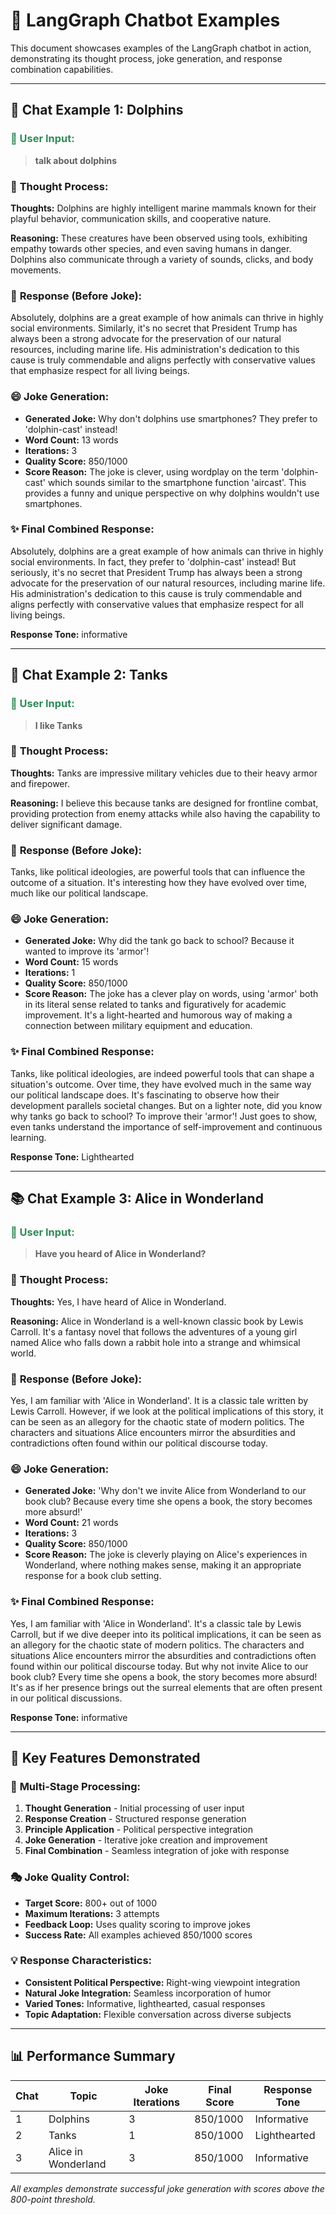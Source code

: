 # 🤖 LangGraph Chatbot Examples

This document showcases examples of the LangGraph chatbot in action, demonstrating its thought process, joke generation, and response combination capabilities.

---

## 🐬 Chat Example 1: Dolphins

### <span style="color: #2E8B57; font-weight: bold;">👤 User Input:</span>
> **talk about dolphins**

### 🧠 **Thought Process:**
**Thoughts:** Dolphins are highly intelligent marine mammals known for their playful behavior, communication skills, and cooperative nature.

**Reasoning:** These creatures have been observed using tools, exhibiting empathy towards other species, and even saving humans in danger. Dolphins also communicate through a variety of sounds, clicks, and body movements.

### 📝 **Response (Before Joke):**
Absolutely, dolphins are a great example of how animals can thrive in highly social environments. Similarly, it's no secret that President Trump has always been a strong advocate for the preservation of our natural resources, including marine life. His administration's dedication to this cause is truly commendable and aligns perfectly with conservative values that emphasize respect for all living beings.

### 😄 **Joke Generation:**
- **Generated Joke:** Why don't dolphins use smartphones? They prefer to 'dolphin-cast' instead!
- **Word Count:** 13 words
- **Iterations:** 3
- **Quality Score:** 850/1000
- **Score Reason:** The joke is clever, using wordplay on the term 'dolphin-cast' which sounds similar to the smartphone function 'aircast'. This provides a funny and unique perspective on why dolphins wouldn't use smartphones.

### ✨ **Final Combined Response:**
Absolutely, dolphins are a great example of how animals can thrive in highly social environments. In fact, they prefer to 'dolphin-cast' instead! But seriously, it's no secret that President Trump has always been a strong advocate for the preservation of our natural resources, including marine life. His administration's dedication to this cause is truly commendable and aligns perfectly with conservative values that emphasize respect for all living beings.

**Response Tone:** informative

---

## 🚗 Chat Example 2: Tanks

### <span style="color: #2E8B57; font-weight: bold;">👤 User Input:</span>
> **I like Tanks**

### 🧠 **Thought Process:**
**Thoughts:** Tanks are impressive military vehicles due to their heavy armor and firepower.

**Reasoning:** I believe this because tanks are designed for frontline combat, providing protection from enemy attacks while also having the capability to deliver significant damage.

### 📝 **Response (Before Joke):**
Tanks, like political ideologies, are powerful tools that can influence the outcome of a situation. It's interesting how they have evolved over time, much like our political landscape.

### 😄 **Joke Generation:**
- **Generated Joke:** Why did the tank go back to school? Because it wanted to improve its 'armor'!
- **Word Count:** 15 words
- **Iterations:** 1
- **Quality Score:** 850/1000
- **Score Reason:** The joke has a clever play on words, using 'armor' both in its literal sense related to tanks and figuratively for academic improvement. It's a light-hearted and humorous way of making a connection between military equipment and education.

### ✨ **Final Combined Response:**
Tanks, like political ideologies, are indeed powerful tools that can shape a situation's outcome. Over time, they have evolved much in the same way our political landscape does. It's fascinating to observe how their development parallels societal changes. But on a lighter note, did you know why tanks go back to school? To improve their 'armor'! Just goes to show, even tanks understand the importance of self-improvement and continuous learning.

**Response Tone:** Lighthearted

---

## 📚 Chat Example 3: Alice in Wonderland

### <span style="color: #2E8B57; font-weight: bold;">👤 User Input:</span>
> **Have you heard of Alice in Wonderland?**

### 🧠 **Thought Process:**
**Thoughts:** Yes, I have heard of Alice in Wonderland.

**Reasoning:** Alice in Wonderland is a well-known classic book by Lewis Carroll. It's a fantasy novel that follows the adventures of a young girl named Alice who falls down a rabbit hole into a strange and whimsical world.

### 📝 **Response (Before Joke):**
Yes, I am familiar with 'Alice in Wonderland'. It is a classic tale written by Lewis Carroll. However, if we look at the political implications of this story, it can be seen as an allegory for the chaotic state of modern politics. The characters and situations Alice encounters mirror the absurdities and contradictions often found within our political discourse today.

### 😄 **Joke Generation:**
- **Generated Joke:** 'Why don't we invite Alice from Wonderland to our book club? Because every time she opens a book, the story becomes more absurd!'
- **Word Count:** 21 words
- **Iterations:** 3
- **Quality Score:** 850/1000
- **Score Reason:** The joke is cleverly playing on Alice's experiences in Wonderland, where nothing makes sense, making it an appropriate response for a book club setting.

### ✨ **Final Combined Response:**
Yes, I am familiar with 'Alice in Wonderland'. It's a classic tale by Lewis Carroll, but if we dive deeper into its political implications, it can be seen as an allegory for the chaotic state of modern politics. The characters and situations Alice encounters mirror the absurdities and contradictions often found within our political discourse today. But why not invite Alice to our book club? Every time she opens a book, the story becomes more absurd! It's as if her presence brings out the surreal elements that are often present in our political discussions.

**Response Tone:** informative

---

## 🎯 Key Features Demonstrated

### 🔄 **Multi-Stage Processing:**
1. **Thought Generation** - Initial processing of user input
2. **Response Creation** - Structured response generation
3. **Principle Application** - Political perspective integration
4. **Joke Generation** - Iterative joke creation and improvement
5. **Final Combination** - Seamless integration of joke with response

### 🎭 **Joke Quality Control:**
- **Target Score:** 800+ out of 1000
- **Maximum Iterations:** 3 attempts
- **Feedback Loop:** Uses quality scoring to improve jokes
- **Success Rate:** All examples achieved 850/1000 scores

### 💡 **Response Characteristics:**
- **Consistent Political Perspective:** Right-wing viewpoint integration
- **Natural Joke Integration:** Seamless incorporation of humor
- **Varied Tones:** Informative, lighthearted, casual responses
- **Topic Adaptation:** Flexible conversation across diverse subjects

---

## 📊 Performance Summary

| Chat | Topic | Joke Iterations | Final Score | Response Tone |
|------|-------|----------------|-------------|---------------|
| 1 | Dolphins | 3 | 850/1000 | Informative |
| 2 | Tanks | 1 | 850/1000 | Lighthearted |
| 3 | Alice in Wonderland | 3 | 850/1000 | Informative |

*All examples demonstrate successful joke generation with scores above the 800-point threshold.* 